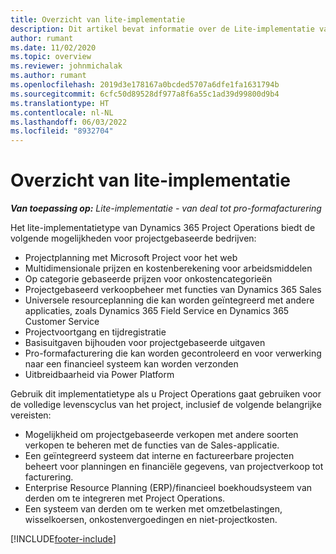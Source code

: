 ```yaml
---
title: Overzicht van lite-implementatie
description: Dit artikel bevat informatie over de Lite-implementatie van Dynamics 365 Project Operations.
author: rumant
ms.date: 11/02/2020
ms.topic: overview
ms.reviewer: johnmichalak
ms.author: rumant
ms.openlocfilehash: 2019d3e178167a0bcded5707a6dfe1fa1631794b
ms.sourcegitcommit: 6cfc50d89528df977a8f6a55c1ad39d99800d9b4
ms.translationtype: HT
ms.contentlocale: nl-NL
ms.lasthandoff: 06/03/2022
ms.locfileid: "8932704"
---
```

# <a name="lite-deployment-overview"></a>Overzicht van lite-implementatie

_**Van toepassing op:** Lite-implementatie - van deal tot pro-formafacturering_

Het lite-implementatietype van Dynamics 365 Project Operations biedt de volgende mogelijkheden voor projectgebaseerde bedrijven:

- Projectplanning met Microsoft Project voor het web
- Multidimensionale prijzen en kostenberekening voor arbeidsmiddelen
- Op categorie gebaseerde prijzen voor onkostencategorieën
- Projectgebaseerd verkoopbeheer met functies van Dynamics 365 Sales
- Universele resourceplanning die kan worden geïntegreerd met andere applicaties, zoals Dynamics 365 Field Service en Dynamics 365 Customer Service
- Projectvoortgang en tijdregistratie
- Basisuitgaven bijhouden voor projectgebaseerde uitgaven
- Pro-formafacturering die kan worden gecontroleerd en voor verwerking naar een financieel systeem kan worden verzonden
- Uitbreidbaarheid via Power Platform

Gebruik dit implementatietype als u Project Operations gaat gebruiken voor de volledige levenscyclus van het project, inclusief de volgende belangrijke vereisten:

- Mogelijkheid om projectgebaseerde verkopen met andere soorten verkopen te beheren met de functies van de Sales-applicatie.
- Een geïntegreerd systeem dat interne en factureerbare projecten beheert voor planningen en financiële gegevens, van projectverkoop tot facturering.
- Enterprise Resource Planning (ERP)/financieel boekhoudsysteem van derden om te integreren met Project Operations.
- Een systeem van derden om te werken met omzetbelastingen, wisselkoersen, onkostenvergoedingen en niet-projectkosten.


[!INCLUDE[footer-include](../includes/footer-banner.md)]